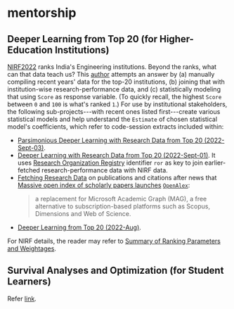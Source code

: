 # mentorship
## Deeper Learning from Top 20 (for Higher-Education Institutions)
[NIRF2022](https://www.nirfindia.org/2022/EngineeringRanking.html) ranks India's Engineering institutions. Beyond the ranks, what can that data teach us? This [author](mailto:yadevinit@gmail.com) attempts an answer by (a) manually compiling recent years' data for the top-20 institutions, (b) joining that with institution-wise research-performance data, and (c) statistically modeling that using `Score` as response variable. (To quickly recall, the highest `Score` between `0` and `100` is what's ranked `1`.) For use by institutional stakeholders, the following sub-projects---with recent ones listed first---create various statistical models and help understand the `Estimate` of chosen statistical model's coefficients, which refer to code-session extracts included within:
-  [Parsimonious Deeper Learning with Research Data from Top 20 (2022-Sept-03)](./READMEdeeperParsimonyResearchTop.md).
-  [Deeper Learning with Research Data from Top 20 (2022-Sept-01)](./READMEdeeperResearchTop.md). It uses [Research Organization Registry](https://ror.org/) identifier `ror` as key to join earlier-fetched research-performance data with NIRF data.
-  [Fetching Research Data](./worldClass/researchLio-2022Sept01-1041.ipynb) on publications and citations after news that [Massive open index of scholarly papers launches](https://www.nature.com/articles/d41586-022-00138-y) [`OpenAlex`](https://openalex.org/):
    >    a replacement for Microsoft Academic Graph (MAG), a free alternative to subscription-based platforms such as Scopus, Dimensions and Web of Science.
-  [Deeper Learning from Top 20 (2022-Aug)](./READMEdeeperTop.md).

For NIRF details, the reader may refer to [Summary of Ranking Parameters and Weightages](https://www.nirfindia.org/nirfpdfcdn/2022/framework/Engineering.pdf).


## Survival Analyses and Optimization (for Student Learners)
Refer [link](./READMEsurvOpt.md).

